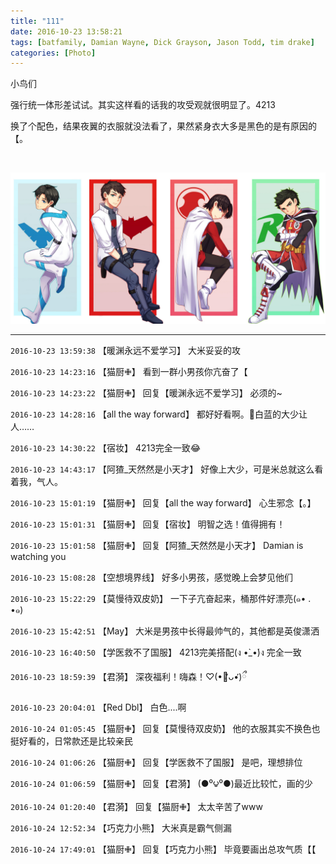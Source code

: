 ```yaml
---
title: "111"
date: 2016-10-23 13:58:21
tags: [batfamily, Damian Wayne, Dick Grayson, Jason Todd, tim drake]
categories: [Photo]
---
```


<p>小鸟们</p> 
<p>强行统一体形差试试。其实这样看的话我的攻受观就很明显了。4213</p> 
<p>换了个配色，结果夜翼的衣服就没法看了，果然紧身衣大多是黑色的是有原因的【。</p> 
<p><br /></p>

![](https://raw.githubusercontent.com/alicewish/meowchain247/master/img_cVZNdzJtQk9JV2ZabU9oQXF0SDltQVRMWm5mY3hrODN0R0ZoOHpIQzVyUEdWb3BIZjltbzFRPT0.jpg)

---

`2016-10-23 13:59:38` 【暖渊永远不爱学习】 大米妥妥的攻

`2016-10-23 14:23:16` 【猫厨✙】 看到一群小男孩你亢奋了【

`2016-10-23 14:23:22` 【猫厨✙】 回复【暖渊永远不爱学习】 必须的~

`2016-10-23 14:28:16` 【all the way forward】 都好好看啊。🌚白蓝的大少让人……

`2016-10-23 14:30:22` 【宿妆】 4213完全一致😂

`2016-10-23 14:43:17` 【阿猹\_天然然是小天才】 好像上大少，可是米总就这么看着我，气人。

`2016-10-23 15:01:19` 【猫厨✙】 回复【all the way forward】 心生邪念【。】

`2016-10-23 15:01:31` 【猫厨✙】 回复【宿妆】 明智之选！值得拥有！

`2016-10-23 15:01:58` 【猫厨✙】 回复【阿猹\_天然然是小天才】 Damian is watching you

`2016-10-23 15:08:28` 【空想境界线】 好多小男孩，感觉晚上会梦见他们

`2016-10-23 15:22:29` 【莫慢待双皮奶】 一下子亢奋起来，桶那件好漂亮(๑• . •๑)

`2016-10-23 15:42:51` 【May】 大米是男孩中长得最帅气的，其他都是英俊潇洒

`2016-10-23 16:40:50` 【学医救不了国服】 4213完美搭配(ง •̀\_•́)ง 完全一致

`2016-10-23 18:59:39` 【君漪】 深夜福利！嗨森！♡(•ི̛ᴗ•̛)ྀ

`2016-10-23 20:04:01` 【Red Dbl】 白色....啊

`2016-10-24 01:05:45` 【猫厨✙】 回复【莫慢待双皮奶】 他的衣服其实不换色也挺好看的，日常款还是比较亲民

`2016-10-24 01:06:26` 【猫厨✙】 回复【学医救不了国服】 是吧，理想排位

`2016-10-24 01:06:59` 【猫厨✙】 回复【君漪】 (●⁰౪⁰●)最近比较忙，画的少

`2016-10-24 01:20:40` 【君漪】 回复【猫厨✙】 太太辛苦了www

`2016-10-24 12:52:34` 【巧克力小熊】 大米真是霸气侧漏

`2016-10-24 17:49:01` 【猫厨✙】 回复【巧克力小熊】 毕竟要画出总攻气质【【
